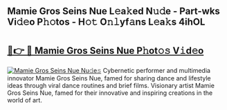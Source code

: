 ## Mamie Gros Seins Nue L𝚎a𝚔ed N𝚞𝚍e - Part-wks Vi𝚍𝚎o P𝚑𝚘tos - H𝚘𝚝 O𝚗𝚕yf𝚊ns L𝚎a𝚔s 4ihOL

# <h2><a href="http://kfe8vp.oniu.top/?m=Mamie+Gros+Seins+Nue">🔗👉 🔴 Mamie Gros Seins Nue P𝚑ot𝚘𝚜 V𝚒d𝚎o</a></h2>

[![Mamie Gros Seins Nue Nu𝚍e𝚜](https://i.imgur.com/0qMVB7G.gif)](http://kfe8vp.oniu.top/?m=Mamie+Gros+Seins+Nue)
Cybernetic performer and multimedia innovator Mamie Gros Seins Nue, famed for sharing dance and lifestyle ideas through viral dance routines and brief films. Visionary artist Mamie Gros Seins Nue, famed for their innovative and inspiring creations in the world of art.  

